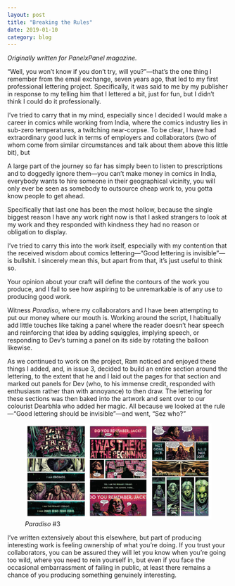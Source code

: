 ```yaml
---
layout: post
title: "Breaking the Rules"
date: 2019-01-10
category: blog
---
```

_Originally written for PanelxPanel magazine._


“Well, you won’t know if you don’t try, will you?”—that’s the one thing I remember from the email exchange, seven years ago, that led to my first professional lettering project. Specifically, it was said to me by my publisher in response to my telling him that I lettered a bit, just for fun, but I didn’t think I could do it professionally.

I’ve tried to carry that in my mind, especially since I decided I would make a career in comics while working from India, where the comics industry lies in sub-zero temperatures, a twitching near-corpse. To be clear, I have had extraordinary good luck in terms of employers and collaborators (two of whom come from similar circumstances and talk about them above this little bit), but 

A large part of the journey so far has simply been to listen to prescriptions and to doggedly ignore them—you can’t make money in comics in India, everybody wants to hire someone in their geographical vicinity, you will only ever be seen as somebody to outsource cheap work to, you gotta know people to get ahead.

Specifically that last one has been the most hollow, because the single biggest reason I have any work right now is that I asked strangers to look at my work and they responded with kindness they had no reason or obligation to display.

I’ve tried to carry this into the work itself, especially with my contention that the received wisdom about comics lettering—“Good lettering is invisible”—is bullshit. I sincerely mean this, but apart from that, it’s just useful to think so.

Your opinion about your craft will define the contours of the work you produce, and I fail to see how aspiring to be unremarkable is of any use to producing good work.

Witness _Paradiso_, where my collaborators and I have been attempting to put our money where our mouth is. Working around the script, I habitually add little touches like taking a panel where the reader doesn’t hear speech and reinforcing that idea by adding squiggles, implying speech, or responding to Dev’s turning a panel on its side by rotating the balloon likewise.

As we continued to work on the project, Ram noticed and enjoyed these things I added, and, in issue 3, decided to build an entire section around the lettering, to the extent that he and I laid out the pages for that section and marked out panels for Dev (who, to his immense credit, responded with enthusiasm rather than with annoyance) to then draw. The lettering for these sections was then baked into the artwork and sent over to our colourist Dearbhla who added her magic. All because we looked at the rule—“Good lettering should be invisible”—and went, “Sez who?”

<figure>
  <img src="/img/Paradiso3_Spread.jpg" alt="Paradiso #3"/>
  <figcaption><em>Paradiso</em> #3</figcaption>
</figure>

I’ve written extensively about this elsewhere, but part of producing interesting work is feeling ownership of what you’re doing. If you trust your collaborators, you can be assured they will let you know when you’re going too wild, where you need to rein yourself in, but even if you face the occasional embarrassment of failing in public, at least there remains a chance of you producing something genuinely interesting.